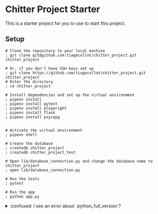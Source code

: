 # Chitter Project Starter

This is a starter project for you to use to start this project.


## Setup

```shell
# Clone the repository to your local machine
; git clone git@github.com:tiagocollot/chitter_project.git chitter_project

# Or, if you don't have SSH keys set up
; git clone https://github.com/tiagocollot/chitter_project.git chitter_project
# Enter the directory
; cd chitter_project

# Install dependencies and set up the virtual environment
; pipenv install
; pipenv install pytest
; pipenv install playwright
; pipenv install flask
; pipenv install psycopg


# Activate the virtual environment
; pipenv shell

# Create the database
; createdb chitter_project
; createdb chitter_project_test

# Open lib/database_connection.py and change the database name to chitter_project
; open lib/database_connection.py

# Run the tests
; pytest

# Run the app
; python app.py
```

<details>
  <summary>:confused: I see an error about `python_full_version`?</summary>

  <!-- OMITTED -->

  ---

  Your `pipenv` may be outdated and subject to a bug with newer `Pipfile`s.

  ```shell
  ; pipenv --version
  2022.9.24 # If you see something in September 2022, try this
  ; pip3 install "pipenv>=2022.11.5" -U
  # pip3 will update pipenv for you

  # Then try running `pipenv install` again
  ; pipenv install
  ```



